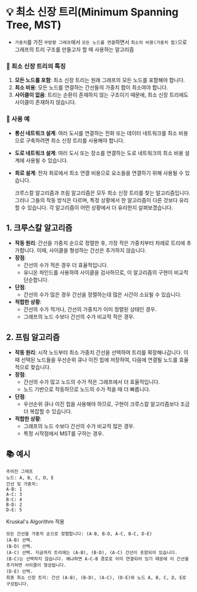 # 💡 최소 신장 트리(Minimum Spanning Tree, MST)
- ```가중치```를 가진 ```무방향 그래프```에서 ```모든 노드를 연결```하면서 ```최소의 비용(가중치 합)```으로 그래프의 트리 구조를 만들고자 할 때 사용하는 알고리즘

### 📌 최소 신장 트리의 특징
1. **모든 노드를 포함**: 최소 신장 트리는 원래 그래프의 모든 노드를 포함해야 합니다.
2. **최소 비용**: 모든 노드를 연결하는 간선들의 가중치 합이 최소여야 합니다.
3. **사이클이 없음**: 트리는 순환이 존재하지 않는 구조이기 때문에, 최소 신장 트리에도 사이클이 존재하지 않습니다.

### 📌 사용 예
- **통신 네트워크 설계**: 여러 도시를 연결하는 전화 또는 데이터 네트워크를 최소 비용으로 구축하려면 최소 신장 트리를 사용해야 합니다.
- **도로 네트워크 설계**: 여러 도시 또는 장소를 연결하는 도로 네트워크의 최소 비용 설계에 사용될 수 있습니다.
- **회로 설계**: 전자 회로에서 최소 연결 비용으로 요소들을 연결하기 위해 사용될 수 있습니다.

  크루스칼 알고리즘과 프림 알고리즘은 모두 최소 신장 트리를 찾는 알고리즘입니다. 그러나 그들의 작동 방식은 다르며, 특정 상황에서 한 알고리즘이 다른 것보다 유리할 수 있습니다. 각 알고리즘이 어떤 상황에서 더 유리한지 살펴보겠습니다.

## 1. 크루스칼 알고리즘

- **작동 원리**: 간선을 가중치 순으로 정렬한 후, 가장 작은 가중치부터 차례로 트리에 추가합니다. 이때, 사이클을 형성하는 간선은 추가하지 않습니다.
- **장점**: 
  - 간선의 수가 적은 경우 더 효율적입니다.
  - 유니온 파인드를 사용하여 사이클을 검사하므로, 이 알고리즘의 구현이 비교적 단순합니다.
- **단점**: 
  - 간선의 수가 많은 경우 간선을 정렬하는데 많은 시간이 소요될 수 있습니다.
- **적합한 상황**:
  - 간선의 수가 적거나, 간선의 가중치가 이미 정렬된 상태인 경우.
  - 그래프의 노드 수보다 간선의 수가 비교적 적은 경우.

## 2. 프림 알고리즘

- **작동 원리**: 시작 노드부터 최소 가중치 간선을 선택하여 트리를 확장해나갑니다. 이때 선택된 노드들을 우선순위 큐나 이진 힙에 저장하여, 다음에 연결될 노드를 효율적으로 찾습니다.
- **장점**:
  - 간선의 수가 많고 노드의 수가 적은 그래프에서 더 효율적입니다.
  - 노드 기반으로 작동하므로 노드의 수가 적을 때 더 빠릅니다.
- **단점**:
  - 우선순위 큐나 이진 힙을 사용해야 하므로, 구현이 크루스칼 알고리즘보다 조금 더 복잡할 수 있습니다.
- **적합한 상황**:
  - 그래프의 노드 수보다 간선의 수가 비교적 많은 경우.
  - 특정 시작점에서 MST를 구하는 경우.

## 📚 예시
```
주어진 그래프
노드: A, B, C, D, E
간선 및 가중치:
A-B: 1
A-C: 3
B-C: 4
B-D: 2
D-E: 5
```
Kruskal's Algorithm 적용
```
모든 간선을 가중치 순으로 정렬합니다: (A-B, B-D, A-C, B-C, D-E)
(A-B) 선택.
(B-D) 선택.
(A-C) 선택. 지금까지 트리에는 (A-B), (B-D), (A-C) 간선이 포함되어 있습니다.
(B-C)는 선택하지 않습니다. 왜냐하면 A-C-B 경로로 이미 연결되어 있기 때문에 이 간선을 추가하면 사이클이 형성됩니다.
(D-E) 선택.
최종 최소 신장 트리: 간선 (A-B), (B-D), (A-C), (D-E)와 노드 A, B, C, D, E로 구성됩니다.
```
